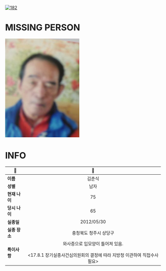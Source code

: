 [![182](https://img.shields.io/badge/%EC%8B%A4%EC%A2%85%EC%8B%A0%EA%B3%A0%EB%8A%94%20%EA%B5%AD%EB%B2%88%EC%97%86%EC%9D%B4-182-blue)](http://safe182.go.kr/index.do)

# MISSING PERSON

<img src="./missing_person.jpg">

# INFO

|🔑|💎|
|--|:--:|
|**이름**|김춘식|
|**성별**|남자|
|**현재 나이**|75|
|**당시 나이**|65|
|**실종일**|2012/05/30|
|**실종 장소**|충청북도 청주시 상당구 |
|**특이사항**|와사증으로 입모양이 틀어져 있음.</br></br><17.8.1 장기실종사건심의원회의 결정에 따라 지방청 이관하여 직접수사 필요>|
